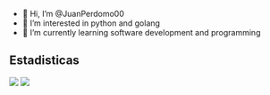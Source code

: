 - 👋 Hi, I’m @JuanPerdomo00
- 👀 I’m interested in python and golang 
- 🌱 I’m currently learning software development and programming

<!---
JuanPerdomo00/JuanPerdomo00 is a ✨ special ✨ repository because its `README.md` (this file) appears on your GitHub profile.
You can click the Preview link to take a look at your changes.
--->

## Estadisticas
<img src="https://github-readme-stats.vercel.app/api?username=JuanPerdomo0045&show_icons=true&count_private=true&title_color=00FFFF&icon_color=00FFFF" />
<img src="https://komarev.com/ghpvc/?username=es3n1n&style=flat&color=00FFFF" />
